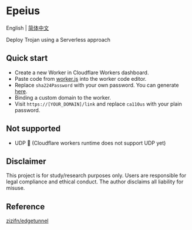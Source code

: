 # Epeius
English | [简体中文](./README-zh_CN.md)

Deploy Trojan using a Serverless approach

## Quick start
- Create a new Worker in Cloudflare Workers dashboard. 
- Paste code from [worker.js](./src/worker.js) into the worker code editor. 
- Replace `sha224Password` with your own password. You can generate [here](https://www.atatus.com/tools/sha224-to-hash).
- Binding a custom domain to the worker.
- Visit `https://[YOUR_DOMAIN]/link` and replace `ca110us` with your plain password.

## Not supported
- UDP 🙅 (Cloudflare workers runtime does not support UDP yet)

## Disclaimer
This project is for study/research purposes only. Users are responsible for legal compliance and ethical conduct. The author disclaims all liability for misuse.

## Reference
[zizifn/edgetunnel](https://github.com/zizifn/edgetunnel)